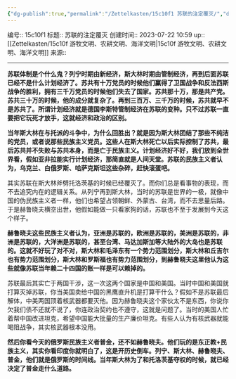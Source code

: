 ```yaml
---
{"dg-publish":true,"permalink":"/Zettelkasten/15c10f1 苏联的注定覆灭/","dgPassFrontmatter":true}
---
```


编号:: 15c10f1
标题:: 苏联的注定覆灭
创建时间:: 2023-07-22 10:59
up:: [[Zettelkasten/15c10f 游牧文明、农耕文明、海洋文明\|15c10f 游牧文明、农耕文明、海洋文明]]
来源:: 

---
**苏联体制是个什么鬼？列宁时期由新经济，斯大林时期由管制经济，再到后面苏联已经不是什么计划经济了。苏共有十万党员的时候他们赢得了卫国战争和反法西斯战争的胜利，拥有三千万党员的时候他们失去了国家。苏共那十万，那是共产党。苏共三十万的时候，他的成分就复杂了。再到三百万、三千万的时候，苏共就早不是苏共了。所谓计划经济就是德国李斯特管制经济在苏联的变种。只不过苏联一直要把它玩死才放手，这就经济和政治的区别。**

**当年斯大林在与托派的斗争中，为什么回胜出？就是因为斯大林团结了那些不纯洁的党员，或者说那些民族主义党员。这些人在斯大林死亡以后实际控制了苏共，最后苏共并不失败与苏共本身，而是亡于民族主义。计划经济好不好，我们放到全世界看，假如亚非拉能实行计划经济，那简直就是人间天堂。苏联的民族主义者认为，乌克兰、白俄罗斯、哈萨克斯坦这些杂碎，赶快滚蛋吧。**

其实苏联在斯大林斧劈托洛茨基的时候已经覆灭了。而你们总是看事物的表现，而不去追究内在的逻辑关系。从列宁再到斯大林，当时的苏联是世界的一极，就像中国的伪民族主义者一样，他们也希望占领朝鲜、外蒙古、台湾，而不去思量后路。于是赫鲁晓夫横空出世，他假如能做一只看家狗的话，苏联也不至于发展到今天这个样子。

**赫鲁晓夫这些民族主义者认为，亚洲是苏联的，欧洲是苏联的，美洲是苏联的，非洲是苏联的，大洋洲是苏联的，甚至台湾、马达加斯加等大陆外的大岛也是苏联的。这就不好玩了对不对，斯大林和毛泽东有一个势力范围划分，斯大林和丘吉尔也有势力范围划分，斯大林和罗斯福也有势力范围划分，到赫鲁晓夫这里他认为这些就像苏联当年赖二十四国的账一样是可以赖掉的。**

苏联最后其实亡于两国干涉，这一次这两个国家是中国和美国。当时中国和美国就打算灭掉苏联，你当美国卖给中国的黑鹰直升机是打算干什么？假如不是苏联最后解体，中美两国顶着核武器都要灭他。因为赫鲁晓夫这个家伙太不是东西，你说你欠我们债不还就不说了，你连政治契约也不遵守，这就是问题了。当时的美国人忙着帮中国改进坦克，希望中国能大批量的生产廉价坦克。有些人认为有核武器就能喝阻战争，其实核武器根本没用。

**然后你看今天的俄罗斯民族主义者普金，还不如赫鲁晓夫。他们玩的是东正教+民族主义，其实你看印度你就明白了，这是开历史倒车。列宁、斯大林、赫鲁晓夫、普金，他们就是俄罗斯的时间线。当年斯大林为了和托洛茨基夺权的时候，就已经决定了普金走什么道路。**